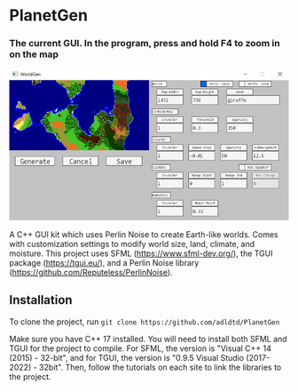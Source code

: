 # PlanetGen

### The current GUI. In the program, press and hold F4 to zoom in on the map
![GUI](/screenshots/currentgui.png)

A C++ GUI kit which uses Perlin Noise to create Earth-like worlds. Comes with customization settings to modify world size, land, climate, and moisture. This project uses SFML (https://www.sfml-dev.org/), the TGUI package (https://tgui.eu/), and a Perlin Noise library (https://github.com/Reputeless/PerlinNoise).

## Installation

To clone the project, run `git clone https://github.com/adldtd/PlanetGen`

Make sure you have C++ 17 installed. You will need to install both SFML and TGUI for the project to compile. For SFML, the version is "Visual C++ 14 (2015) - 32-bit", and for TGUI, the version is "0.9.5 Visual Studio (2017-2022) - 32bit". Then, follow the tutorials on each site to link the libraries to the project.